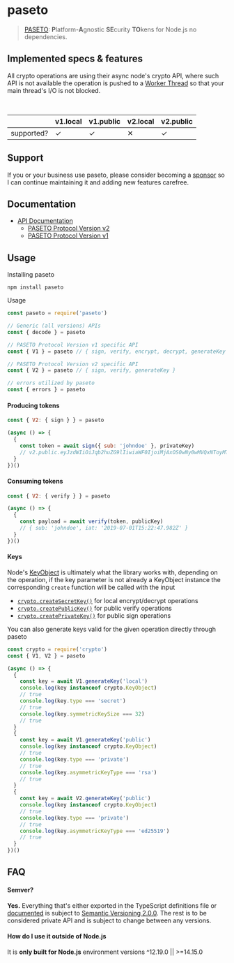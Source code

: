 # paseto

> [PASETO](https://paseto.io): <strong>P</strong>latform-<strong>A</strong>gnostic <strong>SE</strong>curity <strong>TO</strong>kens for Node.js no dependencies.

## Implemented specs & features

All crypto operations are using their async node's crypto API, where such API is not available the
operation is pushed to a [Worker Thread](https://nodejs.org/api/worker_threads.html) so that your
main thread's I/O is not blocked.

<br>

|  | v1.local | v1.public | v2.local | v2.public |
| -- | -- | -- | -- | -- |
| supported? | ✓ | ✓ | ✕ | ✓ |

## Support

If you or your business use paseto, please consider becoming a [sponsor][support-sponsor] so I can continue maintaining it and adding new features carefree.

## Documentation

- [API Documentation][documentation]
  - [PASETO Protocol Version v2][documentation-v2]
  - [PASETO Protocol Version v1][documentation-v1]

## Usage

Installing paseto

```console
npm install paseto
```

Usage
```js
const paseto = require('paseto')

// Generic (all versions) APIs
const { decode } = paseto

// PASETO Protocol Version v1 specific API
const { V1 } = paseto // { sign, verify, encrypt, decrypt, generateKey }

// PASETO Protocol Version v2 specific API
const { V2 } = paseto // { sign, verify, generateKey }

// errors utilized by paseto
const { errors } = paseto
```

#### Producing tokens

```js
const { V2: { sign } } = paseto

(async () => {
  {
    const token = await sign({ sub: 'johndoe' }, privateKey)
    // v2.public.eyJzdWIiOiJqb2huZG9lIiwiaWF0IjoiMjAxOS0wNy0wMVQxNToyMTozMS40OTJaIn0tpEwuwb-loL652KAZhmCYdDUNW8YbF6UYCFCYLk-fexhzs2ofL4AyHTqIk0HzIxawufEibT1ZyJ7MPBJUVpsF
  }
})()
```

#### Consuming tokens

```js
const { V2: { verify } } = paseto

(async () => {
  {
    const payload = await verify(token, publicKey)
    // { sub: 'johndoe', iat: '2019-07-01T15:22:47.982Z' }
  }
})()
```

#### Keys

Node's [KeyObject](https://nodejs.org/api/crypto.html#crypto_class_keyobject) is ultimately what the
library works with, depending on the operation, if the key parameter is not already a KeyObject
instance the corresponding `create` function will be called with the input

- [`crypto.createSecretKey()`](https://nodejs.org/api/crypto.html#crypto_crypto_createsecretkey_key)
  for local encrypt/decrypt operations
- [`crypto.createPublicKey()`](https://nodejs.org/api/crypto.html#crypto_crypto_createpublickey_key)
  for public verify operations
- [`crypto.createPrivateKey()`](https://nodejs.org/api/crypto.html#crypto_crypto_createprivatekey_key)
  for public sign operations

You can also generate keys valid for the given operation directly through paseto

```js
const crypto = require('crypto')
const { V1, V2 } = paseto

(async () => {
  {
    const key = await V1.generateKey('local')
    console.log(key instanceof crypto.KeyObject)
    // true
    console.log(key.type === 'secret')
    // true
    console.log(key.symmetricKeySize === 32)
    // true
  }
  {
    const key = await V1.generateKey('public')
    console.log(key instanceof crypto.KeyObject)
    // true
    console.log(key.type === 'private')
    // true
    console.log(key.asymmetricKeyType === 'rsa')
    // true
  }
  {
    const key = await V2.generateKey('public')
    console.log(key instanceof crypto.KeyObject)
    // true
    console.log(key.type === 'private')
    // true
    console.log(key.asymmetricKeyType === 'ed25519')
    // true
  }
})()
```

## FAQ

#### Semver?

**Yes.** Everything that's either exported in the TypeScript definitions file or
[documented][documentation] is subject to
[Semantic Versioning 2.0.0](https://semver.org/spec/v2.0.0.html). The rest is to be considered
private API and is subject to change between any versions.

#### How do I use it outside of Node.js

It is **only built for Node.js** environment versions ^12.19.0 || >=14.15.0


[documentation]: https://github.com/panva/paseto/blob/master/docs/README.md
[documentation-v2]: https://github.com/panva/paseto/blob/master/docs/README.md#v2-paseto-protocol-version-v2
[documentation-v1]: https://github.com/panva/paseto/blob/master/docs/README.md#v1-paseto-protocol-version-v1
[support-sponsor]: https://github.com/sponsors/panva

